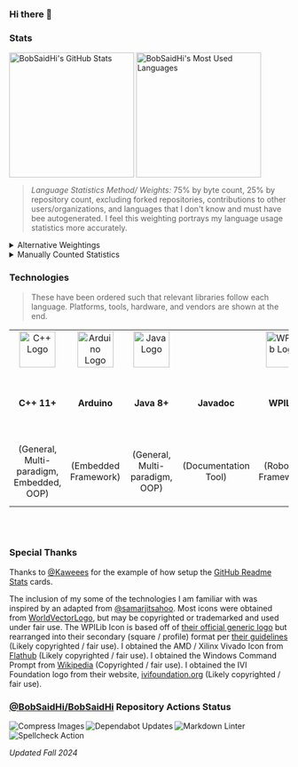 ### Hi there 👋

<!--
**BobSaidHi/BobSaidHi** is a ✨ _special_ ✨ repository because its `README.md` (this file) appears on your GitHub profile.

Here are some ideas to get you started:

- 🔭 I’m currently working on ...
- 🌱 I’m currently learning ...
- 👯 I’m looking to collaborate on ...
- 🤔 I’m looking for help with ...
- 💬 Ask me about ...
- 📫 How to reach me: ...
- 😄 Pronouns: ...
- ⚡ Fun fact: ...
-->

### Stats

<!-- Public Instance
![BobSaidHi's GitHub stats](https://github-readme-stats.vercel.app/api?username=BobSaidHi&show_icons=true&theme=transparent) ![Top Langs](https://github-readme-stats.vercel.app/api/top-langs/?username=BobSaidHi&exclude_repo=&hide=Dockerfile,Processing)
-->

<!-- Private Instance, slightly more accurate, especially for the main stats card -->
<!-- This alignment is still less than ideal though
![BobSaidHi's GitHub stats](https://github-readme-stats-omega-drab-90.vercel.app/api?username=BobSaidHi&show_icons=true&theme=transparent) ![Top Langs](https://github-readme-stats-omega-drab-90.vercel.app/api/top-langs/?username=BobSaidHi&exclude_repo=&hide=Dockerfile,Processing)
-->

<!-- Begin HTML -->
<!-- Private Instance w/ better formatting -->
<div>
  <img height=225 align="center"
    src="https://github-readme-stats-omega-drab-90.vercel.app/api?username=BobSaidHi&show_icons=true&theme=transparent"
    alt="BobSaidHi's GitHub Stats" />
  <img height=225 align="center"
    src="https://github-readme-stats-omega-drab-90.vercel.app/api/top-langs/?username=BobSaidHi&exclude_repo=&hide=Dockerfile,Processing,C,VHDL&size_weight=0.75&count_weight=0.25&langs_count=5"
    alt="BobSaidHi's Most Used Languages" />
</div>
<!-- End HTML -->

> *Language Statistics Method/ Weights:* 75% by byte count, 25% by repository count, excluding forked repositories, contributions to other users/organizations, and languages that I don't know and must have bee autogenerated.  I feel this weighting portrays my language usage statistics more accurately.
<!-- Apparently, details is an actual HTML element, but GitHub officially supports mixing it with Mardown -->
<details>
<summary>Alternative Weightings</summary>

| <center>Default Weighting<br>(100% by byte count, 0% by repository count)</center> | <center>Recommended Weighting<br>(50% by byte count, 50% by repository count)</center> |
| --- | --- |
| <center><img height=450 align="center" src="https://github-readme-stats-omega-drab-90.vercel.app/api/top-langs/?username=BobSaidHi&exclude_repo=&hide=Dockerfile,Processing,VHDL,Perl,Makefile&size_weight=1&count_weight=0.5&langs_count=9" alt="BobSaidHi's Most Used Languages" /></center> | <center><img height=450 align="center" src="https://github-readme-stats-omega-drab-90.vercel.app/api/top-langs/?username=BobSaidHi&exclude_repo=&hide=Dockerfile,Processing,VHDL,Perl,Makefile&size_weight=0.5&count_weight=0.5&langs_count=10" alt="BobSaidHi's Most Used Languages" /></center> |

</details>

<details>
<summary>Manually Counted Statistics</summary>

> Only counting the top languages in each repository.
>
> Mixed C++ and Python repositories are likely not counted properly.
> Mixed SystemVerilog, Other HDL, and Assembly repositories are likely not counted properly
>
> *Updated Fall 2024*

| Language    | Repositories Count | Files Count | Percentage Repos / Files |
| ---     | ---   | ---   | ---       |
| Java   | 27  | 278  | 53% / 63% |
| SystemVerilog      | 05  | 100  | 10% / 22% |
| Python | 13  | 036  | 25% / 08% |
| C++/C   | 05   | 20  | 10% / 05% |
| ASM    | 01   | 13  | 02% / 03% |
| **TOTALS**   | **51**  | **439**  | **100% / 100%** |

</details>

### Technologies

> These have been ordered such that relevant libraries follow each language.  Platforms, tools, hardware, and vendors are shown at the end.

<!-- Begin HTML -->
<!-- Programming Languages -->
<table>
  <!-- Icons -->
  <tr>
    <!-- Programming Languages -->
    <!-- C++ -->
    <td align="center">
      <div style="min-width:80px;">
        <img src="https://cdn.worldvectorlogo.com/logos/c.svg" alt="C++ Logo" width="65" />
      </div>
    </td>
    <td align="center">
      <div style="min-width:80px;">
        <img src="https://cdn.worldvectorlogo.com/logos/arduino-1.svg" alt="Arduino Logo" width="65" />
      </div>
    </td>
    <!-- Java -->
    <td align="center">
      <div style="min-width:80px;">
        <img src="https://cdn.worldvectorlogo.com/logos/java-14.svg" alt="Java Logo" width="65" />
      </div>
    </td>
    <td align="center">
      <div style="min-width:80px;">
      </div>
    </td>
    <td align="center">
      <div style="min-width:80px;">
        <img src="https://github.com/user-attachments/assets/0612e8f0-f786-4159-861a-738c06d36ccf" alt="WPILib Logo" width="65" />
      </div>
    </td>
    <!-- Python -->
    <td align="center">
      <div style="min-width:80px;">
        <img src="https://cdn.worldvectorlogo.com/logos/python-5.svg" alt="Python Logo" width="65" />
      </div>
    </td>
    <td align="center" rowspan="1">
      <div style="min-width:140px;">
        <i>Additional Python Libraries</i>
      </div>
    </td>
    <!-- HDLs -->
    <td align="center">
      <div style="min-width:80px;">
      </div>
    </td>
    <td align="center">
      <div style="min-width:140px;">
        <img
          src="https://flathub.org/_next/image?url=https%3A%2F%2Fdl.flathub.org%2Fmedia%2Fcom%2Fgithub%2Fcorna.Vivado%2F07ad2cd5a0a53383dce2081f799f9726%2Ficons%2F128x128%2Fcom.github.corna.Vivado.png&w=256&q=100"
          alt="Vivado Logo" width="65" />
      </div>
    </td>
    <!-- Markup Languages -->
    <td align="center">
      <div style="min-width:80px;">
        <img src="https://cdn.worldvectorlogo.com/logos/html-1.svg" alt="HTML Logo" width="65" />
      </div>
    </td>
    <td align="center">
      <div style="min-width:80px;">
        <img src="https://cdn.worldvectorlogo.com/logos/markdown.svg" alt="Markdown Logo" width="65" />
      </div>
    </td>
    <!-- Scripting Languages -->
    <td align="center">
      <div style="min-width:80px;">
        <img src="https://upload.wikimedia.org/wikipedia/en/e/ef/Command_prompt_icon_%28windows%29.png" alt="Command Prompt Icon"
          width="65" />
      </div>
    </td>
    <td align="center">
      <div style="min-width:140px;">
        <img src="https://ivifoundation.org/assets/images/square-logo.png" alt="IVI Foundation Logo" width="65" />
    </td>
    <!-- Tools -->
    <td align="center">
      <div style="min-width:80px;">
      </div>
    </td>
    <td align="center">
      <div style="min-width:80px;">
        <img src="https://cdn.worldvectorlogo.com/logos/draw-io.svg" alt="Draw.io Logo" width="65" />
    </td>
    <td align="center">
      <div style="min-width:80px;">
    </td>
    <!-- OS -->
    <td align="center">
      <div style="min-width:80px;">
        <img src="https://cdn.worldvectorlogo.com/logos/microsoft-windows-22.svg" alt="Windows 10 Logo" width="65" />
      </div>
    </td>
    <td align="center">
      <div style="min-width:80px;">
        <img src="https://cdn.worldvectorlogo.com/logos/debian-2.svg" alt="Debian Logo" width="65" />
    </td>
    <!-- Developer Platforms -->
    <td align="center">
      <div style="min-width:80px;">
        <img src="https://cdn.worldvectorlogo.com/logos/github-icon-1.svg" alt="GitHub Logo" width="65" />
      </div>
    </td>
    <td align="center">
      <div style="min-width:80px;">
      </div>
    </td>
    <td align="center">
      <div style="min-width:80px;">
        <img src="https://cdn.worldvectorlogo.com/logos/gitlab.svg" alt="GitLab Logo" width="65" />
    </td>
    <!-- IDEs -->
    <td align="center">
      <div style="min-width:80px;">
        <img src="https://cdn.worldvectorlogo.com/logos/visual-studio-code-1.svg" alt="VS Code Logo" width="65" />
      </div>
    </td>
    <td align="center">
      <div style="min-width:80px;">
        <img src="https://cdn.worldvectorlogo.com/logos/jetbrains-pycharm.svg" alt="PyCharm Logo" width="65" />
      </div>
    </td>
    <td align="center">
      <div style="min-width:80px;">
        <img src="https://cdn.worldvectorlogo.com/logos/intellij-idea-1.svg" alt="JetBrains IDEA Logo" width="65" />
      </div>
    </td>
    <td align="center">
      <div style="min-width:80px;">
        <img src="https://cdn.worldvectorlogo.com/logos/eclipse-11.svg" alt="Eclipse Logo" width="65" />
      </div>
    </td>
    <td align="center">
      <div style="min-width:80px;">
        <img src="https://cdn.worldvectorlogo.com/logos/notepadd-.svg" alt="Notepad++ Logo" width="65" />
      </div>
    </td>
    <!-- Additional Software -->
    <td align="center" rowspan="1">
      <div style="min-width:140px;">
        <b><i>Additional Software</i></b>
      </div>
    </td>
    <!-- CAD Software -->
    <td align="center" rowspan="1">
      <div style="min-width:140px;">
        <b><i>CAD Software</i></b>
      </div>
    </td>
    <!-- Office Software -->
    <td align="center" rowspan="1">
      <div style="min-width:140px;">
        <b><i>Office Software</i></b>
      </div>
    </td>
    <!-- Selected COTS Part OEMs -->
    <td align="center" rowspan="1">
      <div style="min-width:140px;">
        <b><i>Selected COTS Part OEMs</i></b>
      </div>
    </td>
    <!-- Selected Equipment OEMs -->
    <td align="center" rowspan="1">
      <div style="min-width:140px;">
        <b><i>Selected Equipment OEMs</i></b>
      </div>
    </td>
    <!-- Additional Favorite Vendors -->
    <td align="center" rowspan="1">
      <div style="min-width:140px;">
        <b><i>Additional Favorite Vendors</i></b>
      </div>
    </td>
  </tr>
  <!-- Names  -->
  <tr>
    <!-- Programming Languages -->
    <!-- C++ -->
    <td align="center">
      <div style="min-width:80px;">
        <b>C++ 11+</b>
      </div>
    </td>
    <td align="center">
      <div style="min-width:80px;">
        <b>Arduino</b>
      </div>
    </td>
    <!-- Java -->
    <td align="center">
      <div style="min-width:80px;">
        <b>Java 8+</b>
      </div>
    </td>
    <td align="center">
      <div style="min-width:80px;">
        <b>Javadoc</b>
      </div>
    </td>
    <td align="center">
      <div style="min-width:80px;">
        <b>WPILib</b>
      </div>
    </td>
    <!-- Python -->
    <td align="center">
      <div style="min-width:80px;">
        <b>Python 3</b>
      </div>
    </td>
    <td align="center" rowspan="2">
      <div style="min-width:140px;">
        Easy SCPI<br>
        logging<br>
        ODrive<br>
        PySimpleGui<br>
        PyVISA<br>
        Requests<br>
      </div>
    </td>
    <!-- HDLs -->
    <td align="center">
      <div style="min-width:80px;">
        <b>SystemVerilog</b>
      </div>
    </td>
    <td align="center">
      <div style="min-width:140px;">
        AMD (Xilinx) <b>Vivado</b>
      </div>
    </td>
    <!-- Markup Languages -->
    <td align="center">
      <div style="min-width:80px;">
        <b>HTML</b>
      </div>
    </td>
    <td align="center">
      <div style="min-width:80px;">
        <b>Markdown</b>
      </div>
    </td>
    <!-- Scripting Languages -->
    <td align="center">
      <div style="min-width:80px;">
        <b>Windows CMD</b>
      </div>
    </td>
    <td align="center">
      <div style="min-width:140px;">
        <b>Standard Commands for Programmable Instruments (SCPI)</b>
    </td>
    <!-- Tools -->
    <td align="center">
      <div style="min-width:80px;">
        <b>Doxygen</b>
      </div>
    </td>
    <td align="center">
      <div style="min-width:80px;">
        <b>Draw.io</b>
    </td>
    <td align="center">
      <div style="min-width:80px;">
        <b>WireViz</b>
    </td>
    <!-- OS -->
    <td align="center">
      <div style="min-width:80px;">
        <b>Windows 7/8/10+</b>
      </div>
    </td>
    <td align="center">
      <div style="min-width:80px;">
        <b>Debian Linux</b>
    </td>
    <!-- Developer Platforms -->
    <td align="center">
      <div style="min-width:80px;">
        <b>GitHub</b>
      </div>
    </td>
    <td align="center">
      <div style="min-width:80px;">
        <b>GitHub Actions</b>
      </div>
    </td>
    <td align="center">
      <div style="min-width:80px;">
        <b>GitLab</b>
    </td>
    <!-- IDEs -->
    <td align="center">
      <div style="min-width:80px;">
        Microsoft <b>Visual Studio Code</b>
      </div>
    </td>
    <td align="center">
      <div style="min-width:80px;">
        JetBrains <b>Pycharm</b>
      </div>
    </td>
    <td align="center">
      <div style="min-width:80px;">
        JetBrains <b>IDEA</b>
      </div>
    </td>
    <td align="center">
      <div style="min-width:80px;">
        <b>Eclipse</b>
      </div>
    </td>
    <td align="center">
      <div style="min-width:80px;">
        <b>Notepad++</b>
      </div>
    </td>
    <!-- Additional Software -->
    <td align="center" rowspan="2">
      <div style="min-width:140px;">
        Confluence<br>
        Git<br>
        Jira<br>
        PuTTY<br>
        Trello<br>
      </div>
    </td>
    <!-- CAD Software -->
    <td align="center" rowspan="2">
      <div style="min-width:140px;">
        Autodesk AutoCad<br>
        Autodesk Fusion360<br>
        Autodesk Revit<br>
        DigiKey Scheme-It<br>
      </div>
    </td>
    <!-- Office Software -->
    <td align="center" rowspan="2">
      <div style="min-width:140px;">
        Adobe Acrobat<br>
        Apache OpenOffice<br>
        Google Workspace<br>
        Microsoft Office<br>
      </div>
    </td>
    <!-- Selected COTS Part OEMs -->
    <td align="center" rowspan="2">
      <div style="min-width:220px;">
        Adafruit Industries<br>
        Arduino (Uno Rev3)<br>
        Cross the Road Electronics<br>
        Digilent (Basys 3 Artix-7 FPGA)<br>
        Espressif Systems (ESP32)<br>
        National Instruments (roboRIO)<br>
        Raspberry Pi (3b)<br>
        REV Robotics<br>
        VEX Robotics<br>
      </div>
    </td>
    <!-- Selected Equipment OEMs -->
    <td align="center" rowspan="2">
      <div style="min-width:150px;">
        Agilent Technologies, Inc.<br>
        Asus<br>
        Dell<br>
        HP<br>
        Keysight Technologies<br>
        Netgear<br>
        RIGOL Technologies<br>
        Siglent Technologies<br>
      </div>
    </td>
    <!-- Additional Favorite Vendors -->
    <td align="center" rowspan="2">
      <div style="min-width:140px;">
        AndyMark, Inc.<br>
        Digi-Key Electronics<br>
        Grainger<br>
      </div>
    </td>
  </tr>
  <!-- Entry Types -->
  <tr>
    <!-- Programming Languages -->
    <!-- C++ -->
    <td align="center">
      <div style="min-width:80px;">
        (General, Multi-paradigm, Embedded, OOP)
      </div>
    </td>
    <td align="center">
      <div style="min-width:80px;">
        (Embedded Framework)
      </div>
    </td>
    <!-- Java -->
    <td align="center">
      <div style="min-width:80px;">
        (General, Multi-paradigm, OOP)
      </div>
    </td>
    <td align="center">
      <div style="min-width:80px;">
        (Documentation Tool)
      </div>
    </td>
    <td align="center">
      <div style="min-width:80px;">
        (Robotics Framework)
      </div>
    </td>
    <!-- Python -->
    <td align="center">
      <div style="min-width:80px;">
        (General, Scripting, Multi-paradigm, OOP)
      </div>
    </td>
    <!-- Python -->
    <!-- HDLs -->
    <td align="center">
      <div style="min-width:80px;">
        (Hardware Description Language)
      </div>
    </td>
    <td align="center">
      <div style="min-width:140px;">
        (FPGA Design Suite)
      </div>
    </td>
    <!-- Markup Languages -->
    <td align="center">
      <div style="min-width:80px;">
        (Markup)
      </div>
    </td>
    <td align="center">
      <div style="min-width:80px;">
        (Markup)
      </div>
    </td>
    <!-- Scripting Languages -->
    <td align="center">
      <div style="min-width:80px;">
        (Shell)
      </div>
    </td>
    <td align="center">
      <div style="min-width:140px;">
        (Shell Commands)
    </td>
    <!-- Tools -->
    <td align="center">
      <div style="min-width:80px;">
        (Documentation Tool)
      </div>
    </td>
    <td align="center">
      <div style="min-width:80px;">
        (General Diagramming Tool)
      </div>
    </td>
    <td align="center">
      <div style="min-width:80px;">
        (Wiring Diagramming Tool)
    </td>
    <!-- OS -->
    <td align="center">
      <div style="min-width:80px;">
        (OS)
      </div>
    </td>
    <td align="center">
      <div style="min-width:80px;">
        (OS)
    </td>
    <!-- Developer Platforms -->
    <td align="center">
      <div style="min-width:80px;">
        (Developer Platform)
      </div>
    </td>
    <td align="center">
      <div style="min-width:80px;">
        (CI/CD)
      </div>
    </td>
    <td align="center">
      <div style="min-width:80px;">
        (Developer Platform)
    </td>
    <!-- IDEs -->
    <td align="center">
      <div style="min-width:80px;">
        (General IDE)
      </div>
    </td>
    <td align="center">
      <div style="min-width:80px;">
        (IDE)
      </div>
    </td>
    <td align="center">
      <div style="min-width:80px;">
        (IDE)
      </div>
    </td>
    <td align="center">
      <div style="min-width:80px;">
        (IDE)
      </div>
    </td>
    <td align="center">
      <div style="min-width:80px;">
        (Text Editor)
      </div>
    </td>
    <!-- Additional Software -->
    <!-- CAD Software -->
    <!-- Office Software -->
    <!-- Selected COTS Part OEMs -->
    <!-- Selected Equipment OEMs -->
    <!-- Additional Favorite Vendors -->
  </tr>
</table>
<!-- End HTML -->

<br>
<br>

### Special Thanks

Thanks to [@Kaweees](https://github.com/Kaweees/Kaweees/blob/master/README.md) for the example of how setup the [GitHub Readme Stats](https://github.com/anuraghazra/github-readme-stats#readme) cards.

The inclusion of my some of the technologies I am familiar with was inspired by an adapted from [@samarjitsahoo](https://github.com/samarjitsahoo#-my-tech-stack).  Most icons were obtained from [WorldVectorLogo](https://worldvectorlogo.com), but may be copyrighted or trademarked and used under fair use.  The WPILib Icon is based off of [their official generic logo](https://github.com/wpilibsuite/branding/blob/main/wpilib-generic.svg) but rearranged into their secondary (square / profile) format per [their guidelines](https://github.com/wpilibsuite/branding/blob/main/WPILib-Logo-Branding-Guidelines-2024.pdf)  (Likely copyrighted / fair use).  I obtained the AMD / Xilinx Vivado Icon from [Flathub](https://flathub.org/apps/com.github.corna.Vivado) (Likely copyrighted / fair use).  I obtained the Windows Command Prompt from [Wikipedia](https://en.wikipedia.org/wiki/File:Command_prompt_icon_(windows).png) (Copyrighted / fair use). I obtained the IVI Foundation logo from their website, [ivifoundation.org](https://www.ivifoundation.org/) (Likely copyrighted / fair use).

### [@BobSaidHi/BobSaidHi](https://github.com/BobSaidHi/BobSaidHi) Repository Actions Status

<!-- Begin HTML -->
<div>
  <a href="https://github.com/BobSaidHi/BobSaidHi/actions/workflows/imageActions.yml"><img align="left"
      src="https://github.com/BobSaidHi/BobSaidHi/actions/workflows/imageActions.yml/badge.svg" alt="Compress Images" /></a>
  <a href="https://github.com/BobSaidHi/BobSaidHi/actions/workflows/dependabot/dependabot-updates"><img align="left"
      src="https://github.com/BobSaidHi/BobSaidHi/actions/workflows/dependabot/dependabot-updates/badge.svg" alt="Dependabot Updates" /></a>
  <a href="https://github.com/BobSaidHi/BobSaidHi/actions/workflows/markdownwonLinter.yml"><img align="left"
      src="https://github.com/BobSaidHi/BobSaidHi/actions/workflows/markdownwonLinter.yml/badge.svg" alt="Markdown Linter" /></a>
  <a href="https://github.com/BobSaidHi/BobSaidHi/actions/workflows/spell.yml"><img align="left"
      src="https://github.com/BobSaidHi/BobSaidHi/actions/workflows/spell.yml/badge.svg" alt="Spellcheck Action" /></a>
</div>
<!-- End HTML -->

<br>
<br>

*Updated Fall 2024*

